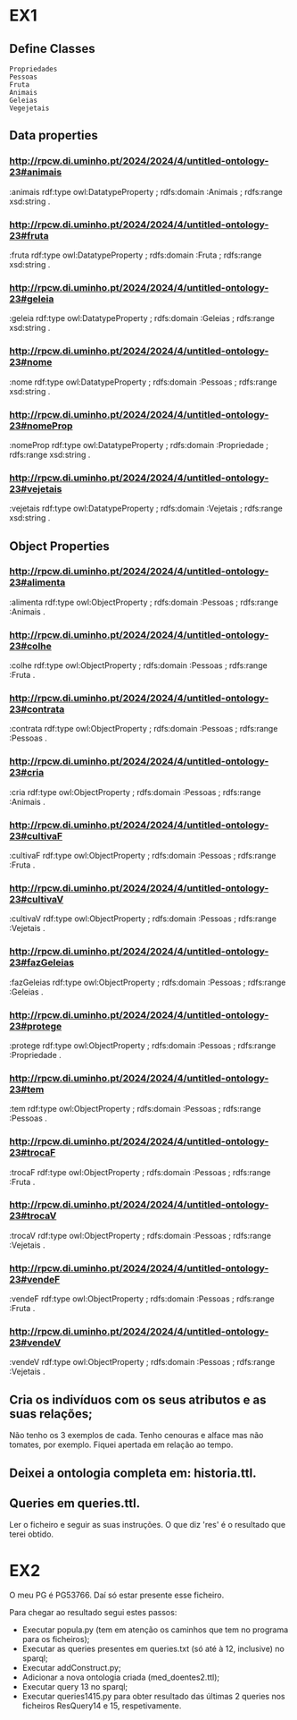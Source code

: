 # EX1
##    Define Classes
    Propriedades
    Pessoas
    Fruta
    Animais
    Geleias
    Vegejetais


##    Data properties

###  http://rpcw.di.uminho.pt/2024/2024/4/untitled-ontology-23#animais
:animais rdf:type owl:DatatypeProperty ;
         rdfs:domain :Animais ;
         rdfs:range xsd:string .


###  http://rpcw.di.uminho.pt/2024/2024/4/untitled-ontology-23#fruta
:fruta rdf:type owl:DatatypeProperty ;
       rdfs:domain :Fruta ;
       rdfs:range xsd:string .


###  http://rpcw.di.uminho.pt/2024/2024/4/untitled-ontology-23#geleia
:geleia rdf:type owl:DatatypeProperty ;
        rdfs:domain :Geleias ;
        rdfs:range xsd:string .


###  http://rpcw.di.uminho.pt/2024/2024/4/untitled-ontology-23#nome
:nome rdf:type owl:DatatypeProperty ;
      rdfs:domain :Pessoas ;
      rdfs:range xsd:string .


###  http://rpcw.di.uminho.pt/2024/2024/4/untitled-ontology-23#nomeProp
:nomeProp rdf:type owl:DatatypeProperty ;
          rdfs:domain :Propriedade ;
          rdfs:range xsd:string .


###  http://rpcw.di.uminho.pt/2024/2024/4/untitled-ontology-23#vejetais
:vejetais rdf:type owl:DatatypeProperty ;
          rdfs:domain :Vejetais ;
          rdfs:range xsd:string .


##    Object Properties

###  http://rpcw.di.uminho.pt/2024/2024/4/untitled-ontology-23#alimenta
:alimenta rdf:type owl:ObjectProperty ;
          rdfs:domain :Pessoas ;
          rdfs:range :Animais .


###  http://rpcw.di.uminho.pt/2024/2024/4/untitled-ontology-23#colhe
:colhe rdf:type owl:ObjectProperty ;
       rdfs:domain :Pessoas ;
       rdfs:range :Fruta .


###  http://rpcw.di.uminho.pt/2024/2024/4/untitled-ontology-23#contrata
:contrata rdf:type owl:ObjectProperty ;
          rdfs:domain :Pessoas ;
          rdfs:range :Pessoas .


###  http://rpcw.di.uminho.pt/2024/2024/4/untitled-ontology-23#cria
:cria rdf:type owl:ObjectProperty ;
      rdfs:domain :Pessoas ;
      rdfs:range :Animais .


###  http://rpcw.di.uminho.pt/2024/2024/4/untitled-ontology-23#cultivaF
:cultivaF rdf:type owl:ObjectProperty ;
          rdfs:domain :Pessoas ;
          rdfs:range :Fruta .


###  http://rpcw.di.uminho.pt/2024/2024/4/untitled-ontology-23#cultivaV
:cultivaV rdf:type owl:ObjectProperty ;
          rdfs:domain :Pessoas ;
          rdfs:range :Vejetais .


###  http://rpcw.di.uminho.pt/2024/2024/4/untitled-ontology-23#fazGeleias
:fazGeleias rdf:type owl:ObjectProperty ;
            rdfs:domain :Pessoas ;
            rdfs:range :Geleias .


###  http://rpcw.di.uminho.pt/2024/2024/4/untitled-ontology-23#protege
:protege rdf:type owl:ObjectProperty ;
         rdfs:domain :Pessoas ;
         rdfs:range :Propriedade .


###  http://rpcw.di.uminho.pt/2024/2024/4/untitled-ontology-23#tem
:tem rdf:type owl:ObjectProperty ;
     rdfs:domain :Pessoas ;
     rdfs:range :Pessoas .


###  http://rpcw.di.uminho.pt/2024/2024/4/untitled-ontology-23#trocaF
:trocaF rdf:type owl:ObjectProperty ;
        rdfs:domain :Pessoas ;
        rdfs:range :Fruta .


###  http://rpcw.di.uminho.pt/2024/2024/4/untitled-ontology-23#trocaV
:trocaV rdf:type owl:ObjectProperty ;
        rdfs:domain :Pessoas ;
        rdfs:range :Vejetais .


###  http://rpcw.di.uminho.pt/2024/2024/4/untitled-ontology-23#vendeF
:vendeF rdf:type owl:ObjectProperty ;
        rdfs:domain :Pessoas ;
        rdfs:range :Fruta .


###  http://rpcw.di.uminho.pt/2024/2024/4/untitled-ontology-23#vendeV
:vendeV rdf:type owl:ObjectProperty ;
        rdfs:domain :Pessoas ;
        rdfs:range :Vejetais .


## Cria os indivíduos com os seus atributos e as suas relações;
Não tenho os 3 exemplos de cada. Tenho cenouras e alface mas não tomates, por exemplo. Fiquei apertada em relação ao tempo.


## Deixei a ontologia completa em: historia.ttl.

## Queries em queries.ttl. 
Ler o ficheiro e seguir as suas instruções. O que diz 'res' é o resultado que terei obtido.




# EX2
O meu PG é PG53766. Daí só estar presente esse ficheiro.

Para chegar ao resultado segui estes passos:

- Executar popula.py (tem em atenção os caminhos que tem no programa para os ficheiros);
- Executar as queries presentes em queries.txt (só até à 12, inclusive) no sparql;
- Executar addConstruct.py;
- Adicionar a nova ontologia criada (med_doentes2.ttl);
- Executar query 13 no sparql;
- Executar queries1415.py para obter resultado das últimas 2 queries nos ficheiros ResQuery14 e 15, respetivamente.

